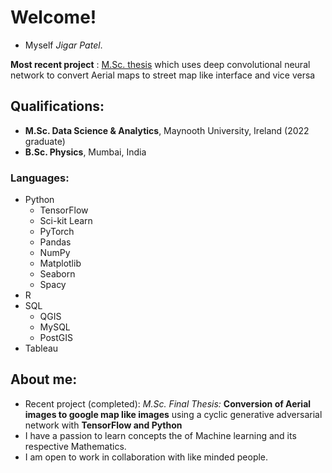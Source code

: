 # Welcome!
- Myself *Jigar Patel*.

**Most recent project** : [M.Sc. thesis](https://github.com/Astrojigs/Aerial-images-to-maps) which uses deep convolutional neural network to convert Aerial maps to street map like interface and vice versa

## Qualifications: 
- **M.Sc. Data Science & Analytics**, Maynooth University, Ireland (2022 graduate)
- **B.Sc. Physics**, Mumbai, India

### Languages:
* Python
  - TensorFlow 
  - Sci-kit Learn
  - PyTorch
  - Pandas
  - NumPy
  - Matplotlib
  - Seaborn
  - Spacy
* R
* SQL
  - QGIS
  - MySQL
  - PostGIS
* Tableau


<!---
Astrojigs/Astrojigs is a ✨ special ✨ repository because its `README.md` (this file) appears on your GitHub profile.
You can click the Preview link to take a look at your changes.
--->
## About me: 
- Recent project (completed): *M.Sc. Final Thesis:* **Conversion of Aerial images to google map like images** using a  cyclic generative adversarial network with **TensorFlow and Python**
- I have a passion to learn concepts the of Machine learning and its respective Mathematics.
- I am open to work in collaboration with like minded people.
